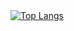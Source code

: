 <div style="width: 200px;">
<a href="https://github.com/SeuPerfilAqui/github-readme-stats">
  <img src="https://github-readme-stats.vercel.app/api/top-langs/?username=nettoGoncalves&langs_count=8" alt="Top Langs" />
</a>
</div>
